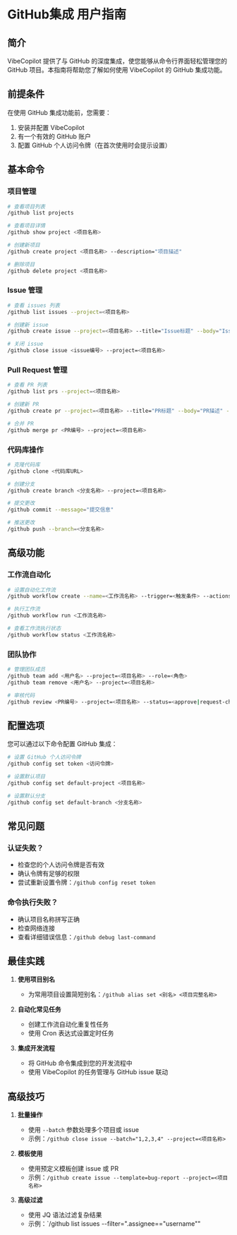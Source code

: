 # GitHub集成 用户指南

## 简介

VibeCopilot 提供了与 GitHub 的深度集成，使您能够从命令行界面轻松管理您的 GitHub 项目。本指南将帮助您了解如何使用 VibeCopilot 的 GitHub 集成功能。

## 前提条件

在使用 GitHub 集成功能前，您需要：

1. 安装并配置 VibeCopilot
2. 有一个有效的 GitHub 账户
3. 配置 GitHub 个人访问令牌（在首次使用时会提示设置）

## 基本命令

### 项目管理

```bash
# 查看项目列表
/github list projects

# 查看项目详情
/github show project <项目名称>

# 创建新项目
/github create project <项目名称> --description="项目描述"

# 删除项目
/github delete project <项目名称>
```

### Issue 管理

```bash
# 查看 issues 列表
/github list issues --project=<项目名称>

# 创建新 issue
/github create issue --project=<项目名称> --title="Issue标题" --body="Issue详细描述"

# 关闭 issue
/github close issue <issue编号> --project=<项目名称>
```

### Pull Request 管理

```bash
# 查看 PR 列表
/github list prs --project=<项目名称>

# 创建新 PR
/github create pr --project=<项目名称> --title="PR标题" --body="PR描述" --base=main --head=feature-branch

# 合并 PR
/github merge pr <PR编号> --project=<项目名称>
```

### 代码库操作

```bash
# 克隆代码库
/github clone <代码库URL>

# 创建分支
/github create branch <分支名称> --project=<项目名称>

# 提交更改
/github commit --message="提交信息"

# 推送更改
/github push --branch=<分支名称>
```

## 高级功能

### 工作流自动化

```bash
# 设置自动化工作流
/github workflow create --name=<工作流名称> --trigger=<触发条件> --actions=<动作列表>

# 执行工作流
/github workflow run <工作流名称>

# 查看工作流执行状态
/github workflow status <工作流名称>
```

### 团队协作

```bash
# 管理团队成员
/github team add <用户名> --project=<项目名称> --role=<角色>
/github team remove <用户名> --project=<项目名称>

# 审核代码
/github review <PR编号> --project=<项目名称> --status=<approve|request-changes> --comment="审核评论"
```

## 配置选项

您可以通过以下命令配置 GitHub 集成：

```bash
# 设置 GitHub 个人访问令牌
/github config set token <访问令牌>

# 设置默认项目
/github config set default-project <项目名称>

# 设置默认分支
/github config set default-branch <分支名称>
```

## 常见问题

### 认证失败？

- 检查您的个人访问令牌是否有效
- 确认令牌有足够的权限
- 尝试重新设置令牌：`/github config reset token`

### 命令执行失败？

- 确认项目名称拼写正确
- 检查网络连接
- 查看详细错误信息：`/github debug last-command`

## 最佳实践

1. **使用项目别名**
   - 为常用项目设置简短别名：`/github alias set <别名> <项目完整名称>`

2. **自动化常见任务**
   - 创建工作流自动化重复性任务
   - 使用 Cron 表达式设置定时任务

3. **集成开发流程**
   - 将 GitHub 命令集成到您的开发流程中
   - 使用 VibeCopilot 的任务管理与 GitHub issue 联动

## 高级技巧

1. **批量操作**
   - 使用 `--batch` 参数处理多个项目或 issue
   - 示例：`/github close issue --batch="1,2,3,4" --project=<项目名称>`

2. **模板使用**
   - 使用预定义模板创建 issue 或 PR
   - 示例：`/github create issue --template=bug-report --project=<项目名称>`

3. **高级过滤**
   - 使用 JQ 语法过滤复杂结果
   - 示例：`/github list issues --filter=".assignee==\"username\""
